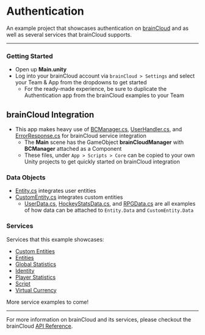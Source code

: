 # Authentication

An example project that showcases authentication on [brainCloud](https://getbraincloud.com/) and as well as several services that brainCloud supports.

---

### Getting Started
- Open up **Main.unity**
- Log into your brainCloud account via `brainCloud > Settings` and select your Team & App from the dropdowns to get started
    - For the ready-made experience, be sure to duplicate the Authentication app from the brainCloud examples to your Team

## brainCloud Integration
- This app makes heavy use of [BCManager.cs](https://github.com/getbraincloud/examples-unity/blob/master/Authentication/Assets/App/Scripts/Core/BCManager.cs), [UserHandler.cs](https://github.com/getbraincloud/examples-unity/blob/master/Authentication/Assets/App/Scripts/Core/UserHandler.cs), and [ErrorResponse.cs](https://github.com/getbraincloud/examples-unity/blob/master/Authentication/Assets/App/Scripts/Core/ErrorResponse.cs) for brainCloud service integration
    - The **Main** scene has the GameObject **brainCloudManager** with **BCManager** attached as a Component
    - These files, under `App > Scripts > Core` can be copied to your own Unity projects to get quickly started on brainCloud integration

### Data Objects
- [Entity.cs](https://github.com/getbraincloud/examples-unity/blob/master/Authentication/Assets/App/Scripts/Data/Entity.cs) integrates user entities
- [CustomEntity.cs](https://github.com/getbraincloud/examples-unity/blob/master/Authentication/Assets/App/Scripts/Data/CustomEntity.cs) integrates custom entities
    - [UserData.cs](https://github.com/getbraincloud/examples-unity/blob/master/Authentication/Assets/App/Scripts/Data/UserData.cs), [HockeyStatsData.cs](https://github.com/getbraincloud/examples-unity/blob/master/Authentication/Assets/App/Scripts/Data/HockeyStatsData.cs), and [RPGData.cs](https://github.com/getbraincloud/examples-unity/blob/authentication/unity-bc-update/Authentication/Assets/App/Scripts/Data/RPGData.cs) are all examples of how data can be attached to `Entity.Data` and `CustomEntity.Data`
    
### Services
Services that this example showcases:
- [Custom Entities](https://getbraincloud.com/apidocs/apiref/?csharp#capi-customentity)
- [Entities](https://getbraincloud.com/apidocs/apiref/?csharp#capi-entity)
- [Global Statistics](https://getbraincloud.com/apidocs/apiref/?csharp#capi-globalstats)
- [Identity](https://getbraincloud.com/apidocs/apiref/?csharp#capi-identity)
- [Player Statistics](https://getbraincloud.com/apidocs/apiref/?csharp#capi-playerstats)
- [Script](https://getbraincloud.com/apidocs/apiref/?csharp#capi-script)
- [Virtual Currency](https://getbraincloud.com/apidocs/apiref/?csharp#capi-virtualcurrency)

More service examples to come!

---

For more information on brainCloud and its services, please checkout the brainCloud [API Reference](https://getbraincloud.com/apidocs/apiref/?csharp#introduction).
